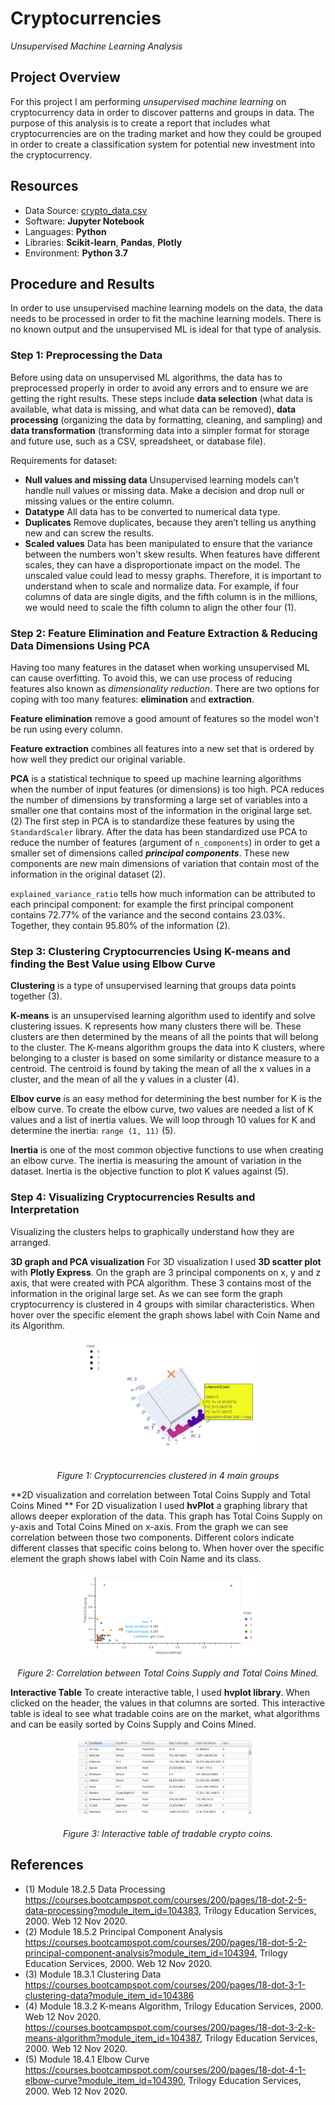 # Cryptocurrencies
*Unsupervised Machine Learning Analysis*

## Project Overview
For this project I am performing *unsupervised machine learning* on cryptocurrency data in order to discover patterns and groups in data.  The purpose of this analysis is to create a report that includes what cryptocurrencies are on the trading market and how they could be grouped in order to create a classification system for potential new investment into the cryptocurrency.

## Resources
- Data Source: [crypto_data.csv](Data\crypto_data.csv)
- Software: **Jupyter Notebook**
- Languages: **Python**
- Libraries: **Scikit-learn**, **Pandas**, **Plotly**
- Environment: **Python 3.7**

## Procedure and Results
In order to use unsupervised machine learning models on the data, the data needs to be processed in order to fit the machine learning models. There is no known output and the unsupervised ML is ideal for that type of analysis. 

### Step 1: Preprocessing the Data
Before using data on unsupervised ML algorithms, the data has to preprocessed properly in order to avoid any errors and to ensure we are getting the right results. These steps include **data selection** (what data is available, what data is missing, and what data can be removed), **data processing** (organizing the data by formatting, cleaning, and sampling) and **data transformation** (transforming data into a simpler format for storage and future use, such as a CSV, spreadsheet, or database file). 

Requirements for dataset:

-	**Null values and missing data** Unsupervised learning models can't handle null values or missing data. Make a decision and drop null or missing values or the entire column. 
-	**Datatype** All data has to be converted to numerical data type. 
-	**Duplicates** Remove duplicates, because they aren’t telling us anything new and can screw the results.
-	**Scaled values** Data has been manipulated to ensure that the variance between the numbers won't skew results. When features have different scales, they can have a disproportionate impact on the model. The unscaled value could lead to messy graphs. Therefore, it is important to understand when to scale and normalize data. For example, if four columns of data are single digits, and the fifth column is in the millions, we would need to scale the fifth column to align the other four (1). 

### Step 2: Feature Elimination and Feature Extraction & Reducing Data Dimensions Using PCA
Having too many features in the dataset when working unsupervised ML can cause overfitting. To avoid this, we can use process of reducing features also known as *dimensionality reduction*. There are two options for coping with too many features: **elimination** and **extraction**.

**Feature elimination** remove a good amount of features so the model won't be run using every column.

**Feature extraction** combines all features into a new set that is ordered by how well they predict our original variable.

**PCA** is a statistical technique to speed up machine learning algorithms when the number of input features (or dimensions) is too high. PCA reduces the number of dimensions by transforming a large set of variables into a smaller one that contains most of the information in the original large set. (2)
The first step in PCA is to standardize these features by using the `StandardScaler` library. After the data has been standardized use PCA to reduce the number of features (argument of `n_components`) in order to get a smaller set of dimensions called ***principal components***. These new components are new main dimensions of variation that contain most of the information in the original dataset (2).

`explained_variance_ratio` tells how much information can be attributed to each principal component: for example the first principal component contains 72.77% of the variance and the second contains 23.03%. Together, they contain 95.80% of the information (2).

### Step 3: Clustering Cryptocurrencies Using K-means and finding the Best Value using Elbow Curve

**Clustering** is a type of unsupervised learning that groups data points together (3). 

**K-means** is an unsupervised learning algorithm used to identify and solve clustering issues. K represents how many clusters there will be. These clusters are then determined by the means of all the points that will belong to the cluster. The K-means algorithm groups the data into K clusters, where belonging to a cluster is based on some similarity or distance measure to a centroid. The centroid is found by taking the mean of all the x values in a cluster, and the mean of all the y values in a cluster (4).

**Elbov curve** is an easy method for determining the best number for K is the elbow curve. To create the elbow curve, two values are needed a list of K values and a list of inertia values. We will loop through 10 values for K and determine the inertia: `range (1, 11)` (5).

**Inertia** is one of the most common objective functions to use when creating an elbow curve. The inertia is measuring the amount of variation in the dataset. Inertia is the objective function to plot K values against (5). 

### Step 4: Visualizing Cryptocurrencies Results and Interpretation 

Visualizing the clusters helps to graphically understand how they are arranged. 

**3D graph and PCA visualization**
For 3D visualization I used **3D scatter plot** with **Plotly Express**. On the graph are 3 principal components on x, y and z axis, that were created with PCA algorithm. These 3 contains most of the information in the original large set. As we can see form the graph cryptocurrency is clustered in 4 groups with similar characteristics. When hover over the specific element the graph shows label with Coin Name and its Algorithm. 

<p align="center">
<img src="Graphics/3D.PNG" width="60%" height="60%">
</p>
<p align="center">
<i>Figure 1: Cryptocurrencies clustered in 4 main groups</i>
</p>

**2D visualization and correlation between Total Coins Supply and Total Coins Mined **
For 2D visualization I used **hvPlot** a graphing library that allows deeper exploration of the data. This graph has Total Coins Supply on y-axis and Total Coins Mined on x-axis. From the graph we can see correlation between those two components. Different colors indicate different classes that specific coins belong to. When hover over the specific element the graph shows label with Coin Name and its class.

<p align="center">
<img src="Graphics/2D.PNG" width="60%" height="60%">
</p>
<p align="center">
<i>Figure 2: Correlation between Total Coins Supply and Total Coins Mined.</i>
</p>

**Interactive Table**
To create interactive table, I used **hvplot library**. When clicked on the header, the values in that columns are sorted. This interactive table is ideal to see what tradable coins are on the market, what algorithms and can be easily sorted by Coins Supply and Coins Mined.

<p align="center">
<img src="Graphics/Table.PNG" width="60%" height="60%">
</p>
<p align="center">
<i>Figure 3: Interactive table of tradable crypto coins.</i>
</p>

## References
-	(1) Module 18.2.5 Data Processing https://courses.bootcampspot.com/courses/200/pages/18-dot-2-5-data-processing?module_item_id=104383, Trilogy Education Services, 2000. Web 12 Nov 2020.
-	(2) Module 18.5.2 Principal Component Analysis https://courses.bootcampspot.com/courses/200/pages/18-dot-5-2-principal-component-analysis?module_item_id=104394, Trilogy Education Services, 2000. Web 12 Nov 2020.
-	(3) Module 18.3.1 Clustering Data https://courses.bootcampspot.com/courses/200/pages/18-dot-3-1-clustering-data?module_item_id=104386
-	(4) Module 18.3.2 K-means Algorithm, Trilogy Education Services, 2000. Web 12 Nov 2020.
https://courses.bootcampspot.com/courses/200/pages/18-dot-3-2-k-means-algorithm?module_item_id=104387, Trilogy Education Services, 2000. Web 12 Nov 2020.
-	(5) Module 18.4.1 Elbow Curve https://courses.bootcampspot.com/courses/200/pages/18-dot-4-1-elbow-curve?module_item_id=104390, Trilogy Education Services, 2000. Web 12 Nov 2020.




